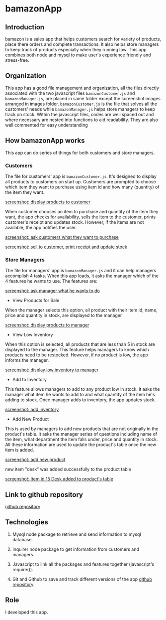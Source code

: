 # bamazonApp



## Introduction

bamazon is a sales app that helps customers search for variety of products, place there orders and complete transactions. It also helps store managers to keep track of products especially when they running low. This app combines both node and mysql to make user's experience friendly and stress-free.


## Organization

This app has a good file management and organization, all the files directly associated with the two javascript files `bamazonCustomer.js` and `bamazonManager.js`, are placed in same folder except the screenshot images arranged in images folder. `bamazonCustomer.js` is the file that solves all the customers' needs while `bamazonManager.js` helps store managers to keep track on stock.
Within the javascript files, codes are well spaced out and where necessary are nested into functions to aid readability. They are also well commented for easy understanding




## How bamazonApp works

This app can do series of things for both customers and store managers. 

### Customers

The file for customers' app is `bamazonCustomer.js`. It's designed to display all products to customers on start up. Customers are prompted to choose which item they want to purchase using item id and how many (quantity) of the item they want.

[screenshot: display products to customer](images/showproducts.png)

When customer chooses an item to purchase and quantity of the item they want, the app checks for availability, sells the item to the customer, prints customer's receipt and updates stock.
However, if the items are not available, the app notifies the user.

[screenshot: ask customers what they want to purchase](images/askcustomer.png)

[screenshot: sell to customer, print receipt and update stock](images/sellproduct.png)



### Store Managers

The file for managers' app is `bamazonManager.js` and it can help managers accomplish 4 tasks. When this app loads, it asks the manager which of the 4 features he wants to use. The features are:

[screenshot: ask manager what he wants to do](images/promptmanager.png)


* View Products for Sale

When the manager selects this option, all product with their item id, name, price and quantity in stock, are displayed to the manager

[screenshot: display products to manager](images/viewproducts.png)


* View Low Inventory

When this option is selected, all products that are less than 5 in stock are displayed to the manager. This feature helps managers to know which products need to be restocked.
However, if no product is low, the app informs the manager.

[screenshot: display low inventory to manager](images/lowinventory.png)


* Add to Inventory

This feature allows managers to add to any product low in stock. it asks the manager what item he wants to add to and what quantity of the item he's adding to stock. Once manager adds to inventory, the app updates stock.

[screenshot: add inventory](images/addinventory.png)


* Add New Product

This is used by managers to add new products that are not originally in the product's table. it asks the manager series of questions including name of the item, what department the item falls under, price and quantity in stock. All these information are used to update the product's table once the new item is added.

[screenshot: add new product](images/addproduct.png)

new item "desk" was added successfully to the product table

[screenshot: Item id 15 Desk added to product's table](images/deskadded.png)



## Link to github repository

[github repository](https://github.com/Leostino/bamazon)



## Technologies

1. Mysql node package to retrieve and send information to mysql database.

2. Inquirer node package to get information from customers and managers.

3. Javascript to link all the packages and features together (javascript's require()).

4. Git and Github to save and track different versions of the app [github repository](https://github.com/Leostino/bamazon)



## Role

I developed this app.